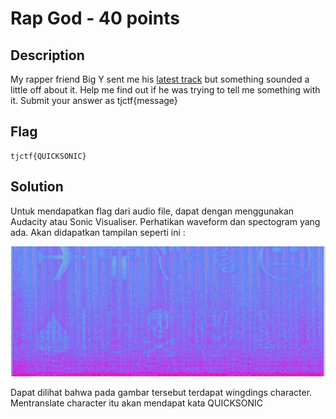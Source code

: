 # Rap God - 40 points
## Description

My rapper friend Big Y sent me his [latest track](./BigYAudio.mp3) but something sounded a little off about it. Help me find out if he was trying to tell me something with it. Submit your answer as tjctf{message}

## Flag

```
tjctf{QUICKSONIC}
```

## Solution

Untuk mendapatkan flag dari audio file, dapat dengan menggunakan Audacity atau Sonic Visualiser. Perhatikan waveform dan spectogram yang ada. Akan didapatkan tampilan seperti ini :

![image](./rapgod.jpg)

Dapat dilihat bahwa pada gambar tersebut terdapat wingdings character. Mentranslate character itu akan mendapat kata QUICKSONIC